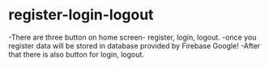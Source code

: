 # register-login-logout
-There are three button on home screen- register, login, logout.
-once you register data will be stored in database provided by Firebase Google!
-After that there is also button for login, logout.
